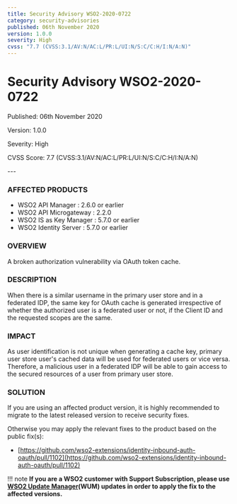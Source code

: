 ```yaml
---
title: Security Advisory WSO2-2020-0722
category: security-advisories
published: 06th November 2020
version: 1.0.0
severity: High
cvss: "7.7 (CVSS:3.1/AV:N/AC:L/PR:L/UI:N/S:C/C:H/I:N/A:N)"
---
```


# Security Advisory WSO2-2020-0722

<p class="doc-info">Published: 06th November 2020</p>
<p class="doc-info">Version: 1.0.0</p>
<p class="doc-info">Severity: High</p>
<p class="doc-info">CVSS Score: 7.7 (CVSS:3.1/AV:N/AC:L/PR:L/UI:N/S:C/C:H/I:N/A:N)</p>
---

### AFFECTED PRODUCTS
* WSO2 API Manager : 2.6.0 or earlier
* WSO2 API Microgateway : 2.2.0
* WSO2 IS as Key Manager : 5.7.0 or earlier 
* WSO2 Identity Server : 5.7.0 or earlier


### OVERVIEW
A broken authorization vulnerability via OAuth token cache.


### DESCRIPTION
When there is a similar username in the primary user store and in a federated IDP, the same key for OAuth cache is generated irrespective of whether the authorized user is a federated user or not, if the Client ID and the requested scopes are the same.


### IMPACT
As user identification is not unique when generating a cache key, primary user store user's cached data will be used for federated users or vice versa. Therefore, a malicious user in a federated IDP will be able to gain access to the secured resources of a user from primary user store.


### SOLUTION
If you are using an affected product version, it is highly recommended to migrate to the latest released version to receive security fixes.

Otherwise you may apply the relevant fixes to the product based on the public fix(s):

* [https://github.com/wso2-extensions/identity-inbound-auth-oauth/pull/1102](https://github.com/wso2-extensions/identity-inbound-auth-oauth/pull/1102)


!!! note
    **If you are a WSO2 customer with Support Subscription, please use [WSO2 Update Manager](https://wso2.com/updates/wum)(WUM) updates in order to apply the fix to the affected versions.**
